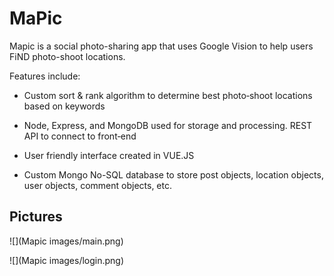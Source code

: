 # MaPic

Mapic is a social photo-sharing app that uses Google Vision to help users FiND photo-shoot locations. 

Features include: 

- Custom sort & rank algorithm to determine best photo‑shoot locations based on keywords

- Node, Express, and MongoDB used for storage and processing. REST API to connect to front‑end

- User friendly interface created in VUE.JS

- Custom Mongo No-SQL database to store post objects, location objects, user objects, comment objects, etc.

## Pictures


![](Mapic images/main.png)

![](Mapic images/login.png)